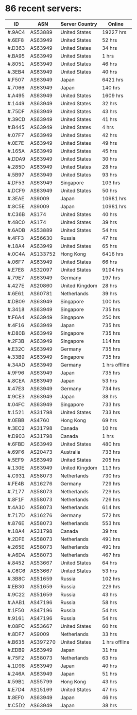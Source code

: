 # 86 recent servers:

| ID | ASN | Server Country | Online |
| ------ | ------ | ------ | ------ |
| #.9AC4 | AS53889 | United States | 19227 hrs |
| #.6EF8 | AS63949 | United States | 52 hrs |
| #.D363 | AS63949 | United States | 34 hrs |
| #.BA95 | AS63949 | United States | 1 hrs |
| #.8051 | AS63949 | United States | 46 hrs |
| #.3EB4 | AS63949 | United States | 40 hrs |
| #.F507 | AS63949 | Japan | 6421 hrs |
| #.7066 | AS63949 | Japan | 140 hrs |
| #.A495 | AS63949 | United States | 1609 hrs |
| #.1449 | AS63949 | United States | 32 hrs |
| #.75DF | AS63949 | United States | 43 hrs |
| #.39CD | AS63949 | United States | 41 hrs |
| #.B445 | AS63949 | United States | 4 hrs |
| #.07F7 | AS63949 | United States | 42 hrs |
| #.0E7E | AS63949 | United States | 49 hrs |
| #.165A | AS63949 | United States | 45 hrs |
| #.DDA9 | AS63949 | United States | 30 hrs |
| #.285D | AS63949 | United States | 28 hrs |
| #.5B97 | AS63949 | United States | 93 hrs |
| #.DF53 | AS63949 | Singapore | 103 hrs |
| #.DCF9 | AS63949 | United States | 50 hrs |
| #.3EAE | AS9009 | Japan | 10981 hrs |
| #.8C5E | AS9009 | Japan | 10981 hrs |
| #.C36B | AS174 | United States | 40 hrs |
| #.48C0 | AS174 | United States | 39 hrs |
| #.6ADB | AS53889 | United States | 54 hrs |
| #.4FF3 | AS56630 | Russia | 47 hrs |
| #.18A4 | AS63949 | United States | 65 hrs |
| #.0C4A | AS133752 | Hong Kong | 6416 hrs |
| #.06F7 | AS63949 | United States | 66 hrs |
| #.E7E8 | AS32097 | United States | 9194 hrs |
| #.79E7 | AS63949 | Germany | 197 hrs |
| #.427E | AS20860 | United Kingdom | 28 hrs |
| #.6E61 | AS60781 | Netherlands | 39 hrs |
| #.DB09 | AS63949 | Singapore | 100 hrs |
| #.3418 | AS63949 | Singapore | 735 hrs |
| #.F6A4 | AS63949 | Singapore | 250 hrs |
| #.4F16 | AS63949 | Japan | 735 hrs |
| #.D80B | AS63949 | Singapore | 735 hrs |
| #.2F3B | AS63949 | Singapore | 114 hrs |
| #.E32C | AS63949 | Germany | 735 hrs |
| #.33B9 | AS63949 | Singapore | 735 hrs |
| #.34AD | AS63949 | Germany | 1 hrs offline |
| #.9F96 | AS63949 | Japan | 735 hrs |
| #.8CEA | AS63949 | Japan | 53 hrs |
| #.47E3 | AS63949 | Germany | 734 hrs |
| #.9CE3 | AS63949 | Japan | 38 hrs |
| #.04FC | AS63949 | Singapore | 733 hrs |
| #.1521 | AS31798 | United States | 733 hrs |
| #.0EBB | AS4760 | Hong Kong | 69 hrs |
| #.3EC2 | AS31798 | Canada | 10 hrs |
| #.D903 | AS31798 | Canada | 1 hrs |
| #.6FBD | AS63949 | United States | 480 hrs |
| #.69F6 | AS20473 | Australia | 733 hrs |
| #.5EF9 | AS63949 | United States | 205 hrs |
| #.130E | AS63949 | United Kingdom | 113 hrs |
| #.C931 | AS58073 | Netherlands | 730 hrs |
| #.FE4B | AS16276 | Germany | 729 hrs |
| #.7177 | AS58073 | Netherlands | 729 hrs |
| #.8F1F | AS58073 | Netherlands | 726 hrs |
| #.4A30 | AS58073 | Netherlands | 614 hrs |
| #.717D | AS16276 | Germany | 572 hrs |
| #.876E | AS58073 | Netherlands | 553 hrs |
| #.18A4 | AS31798 | Canada | 39 hrs |
| #.2DFE | AS58073 | Netherlands | 491 hrs |
| #.265E | AS58073 | Netherlands | 491 hrs |
| #.A6DA | AS58073 | Netherlands | 467 hrs |
| #.8452 | AS53667 | United States | 64 hrs |
| #.C6C6 | AS53667 | United States | 53 hrs |
| #.3B8C | AS51659 | Russia | 102 hrs |
| #.EB30 | AS51659 | Russia | 229 hrs |
| #.9C22 | AS51659 | Russia | 43 hrs |
| #.AAB1 | AS47196 | Russia | 58 hrs |
| #.1F50 | AS47196 | Russia | 54 hrs |
| #.9161 | AS47196 | Russia | 54 hrs |
| #.08FC | AS53667 | United States | 60 hrs |
| #.8DF7 | AS9009 | Netherlands | 33 hrs |
| #.B635 | AS397270 | United States | 1 hrs offline |
| #.EDB9 | AS63949 | Japan | 31 hrs |
| #.75F2 | AS58073 | Netherlands | 63 hrs |
| #.1D98 | AS63949 | Japan | 40 hrs |
| #.246A | AS63949 | Japan | 51 hrs |
| #.59B1 | AS55799 | Hong Kong | 43 hrs |
| #.E7D4 | AS15169 | United States | 47 hrs |
| #.8EF0 | AS63949 | Japan | 46 hrs |
| #.C5D2 | AS63949 | Japan | 38 hrs |

